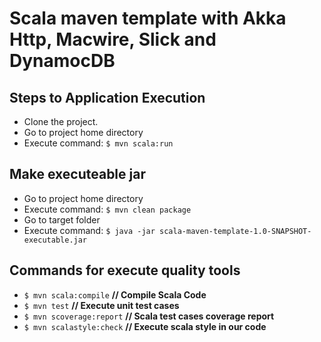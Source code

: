 # Scala maven template with Akka Http, Macwire, Slick and DynamocDB

## Steps to Application Execution

- Clone the project.
- Go to project home directory
- Execute command: `$ mvn scala:run`

## Make executeable jar

- Go to project home directory
- Execute command: `$ mvn clean package`
- Go to target folder
- Execute command: `$ java -jar scala-maven-template-1.0-SNAPSHOT-executable.jar`

## Commands for execute quality tools

- `$ mvn scala:compile`     **// Compile Scala Code**
- `$ mvn test`              **// Execute unit test cases**
- `$ mvn scoverage:report`  **// Scala test cases coverage report**
- `$ mvn scalastyle:check`  **// Execute scala style in our code**
